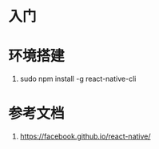 # 入门

# 环境搭建

1. sudo npm install -g react-native-cli

# 参考文档

1. <https://facebook.github.io/react-native/>